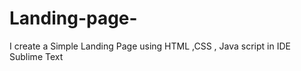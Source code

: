 # Landing-page-
I create a Simple Landing Page using HTML ,CSS , Java script  in IDE  Sublime Text 
